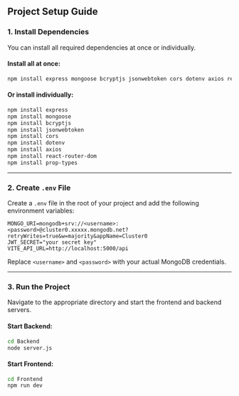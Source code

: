 ## Project Setup Guide

### 1. Install Dependencies
You can install all required dependencies at once or individually.

#### Install all at once:
```sh
npm install express mongoose bcryptjs jsonwebtoken cors dotenv axios react-router-dom prop-types
```

#### Or install individually:
```sh
npm install express
npm install mongoose
npm install bcryptjs
npm install jsonwebtoken
npm install cors
npm install dotenv
npm install axios
npm install react-router-dom
npm install prop-types
```

---

### 2. Create `.env` File
Create a `.env` file in the root of your project and add the following environment variables:

```
MONGO_URI=mongodb+srv://<username>:<password>@cluster0.xxxxx.mongodb.net?retryWrites=true&w=majority&appName=Cluster0
JWT_SECRET="your secret key"
VITE_API_URL=http://localhost:5000/api
```

Replace `<username>` and `<password>` with your actual MongoDB credentials.

---

### 3. Run the Project
Navigate to the appropriate directory and start the frontend and backend servers.

#### Start Backend:
```sh
cd Backend
node server.js
```

#### Start Frontend:
```sh
cd Frontend
npm run dev
```

